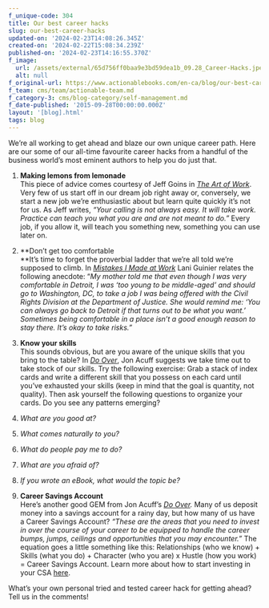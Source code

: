 ```yaml
---
f_unique-code: 304
title: Our best career hacks
slug: our-best-career-hacks
updated-on: '2024-02-23T14:08:26.345Z'
created-on: '2024-02-22T15:08:34.239Z'
published-on: '2024-02-23T14:16:55.370Z'
f_image:
  url: /assets/external/65d756ff0baa9e3bd59dea1b_09.28_Career-Hacks.jpeg
  alt: null
f_original-url: https://www.actionablebooks.com/en-ca/blog/our-best-career-hacks/
f_team: cms/team/actionable-team.md
f_category-3: cms/blog-category/self-management.md
f_date-published: '2015-09-28T00:00:00.000Z'
layout: '[blog].html'
tags: blog
---
```


We’re all working to get ahead and blaze our own unique career path. Here are our some of our all-time favourite career hacks from a handful of the business world’s most eminent authors to help you do just that.

1.  **Making lemons from lemonade**  
    This piece of advice comes courtesy of Jeff Goins in [_The Art of Work_](https://www.actionablebooks.com/en-ca/summaries/the-art-of-work/). Very few of us start off in our dream job right away or, conversely, we start a new job we’re enthusiastic about but learn quite quickly it’s not for us. As Jeff writes, _“Your calling is not always easy. It will take work. Practice can teach you what you are and are not meant to do.”_ Every job, if you allow it, will teach you something new, something you can use later on.
2.  **Don’t get too comfortable  
    **It’s time to forget the proverbial ladder that we’re all told we’re supposed to climb. In [_Mistakes I Made at Work_](https://www.actionablebooks.com/en-ca/summaries/mistakes-i-made-at-work/) Lani Guinier relates the following anecdote: “_My mother told me that even though I was very comfortable in Detroit, I was ‘too young to be middle-aged’ and should go to Washington, DC, to take a job I was being offered with the Civil Rights Division at the Department of Justice. She would remind me: ‘You can always go back to Detroit if that turns out to be what you want.’ Sometimes being comfortable in a place isn’t a good enough reason to stay there. It’s okay to take risks.”_
3.  **Know your skills**  
    This sounds obvious, but are you aware of the unique skills that you bring to the table? In [_Do Over_](https://www.actionablebooks.com/en-ca/summaries/do-over/), Jon Acuff suggests we take time out to take stock of our skills. Try the following exercise: Grab a stack of index cards and write a different skill that you possess on each card until you’ve exhausted your skills (keep in mind that the goal is quantity, not quality). Then ask yourself the following questions to organize your cards. Do you see any patterns emerging?
4.  _What are you good at?_
5.  _What comes naturally to you?_

7.  _What do people pay me to do?_

9.  _What are you afraid of?_

11.  _If you wrote an eBook, what would the topic be?_

14.  **Career Savings Account**  
    Here’s another good GEM from Jon Acuff’s [_Do Over_](https://www.actionablebooks.com/en-ca/summaries/do-over/)_._ Many of us deposit money into a savings account for a rainy day, but how many of us have a Career Savings Account? _“These are the areas that you need to invest in over the course of your career to be equipped to handle the career bumps, jumps, ceilings and opportunities that you may encounter.”_ The equation goes a little something like this: Relationships (who we know) + Skills (what you do) + Character (who you are) x Hustle (how you work) = Career Savings Account. Learn more about how to start investing in your CSA [here](https://www.actionablebooks.com/en-ca/summaries/do-over/).

What’s your own personal tried and tested career hack for getting ahead? Tell us in the comments!
